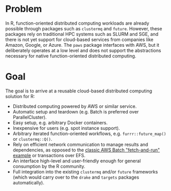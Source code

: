 # Problem

In R, function-oriented distributed computing workloads are already possible through packages such as `clustermq` and `future`. However, these packages rely on traditional HPC systems such as SLURM and SGE, and there is not yet support for cloud-based services from companies like Amazon, Google, or Azure. The `paws` package interfaces with AWS, but it deliberately operates at a low level and does not support the abstractions necessary for native function-oriented distributed computing.

# Goal

The goal is to arrive at a reusable cloud-based distributed computing solution for R:

* Distributed computing powered by AWS or similar service.
* Automatic setup and teardown (e.g. Batch is preferred over ParallelCluster).
* Easy setup, e.g. arbitrary Docker containers.
* Inexpensive for users (e.g. spot instance support).
* Arbitrary iterated function-oriented workflows, e.g. `furrr::future_map()` or `clustermq::Q()`.
* Rely on efficient network communication to manage results and dependencies, as opposed to the [classic AWS Batch "fetch-and-run" example](https://aws.amazon.com/blogs/compute/creating-a-simple-fetch-and-run-aws-batch-job/) or transactions over EFS.
* An interface high-level and user-friendly enough for general consumption by the R community.
* Full integration into the existing `clustermq` and/or `future` frameworks (which would carry over to the `drake` and `targets` packages automatically).

# 
